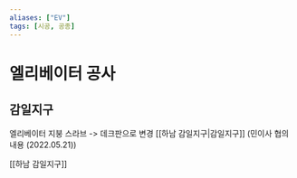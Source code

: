 ```yaml
---
aliases: ["EV"]
tags: [시공, 공종]
---
```

# 엘리베이터 공사

## 감일지구
엘리베이터 지붕 스라브 -> 데크판으로 변경 [[하남 감일지구|감일지구]] (민이사 협의내용 (2022.05.21))

[[하남 감일지구]]
